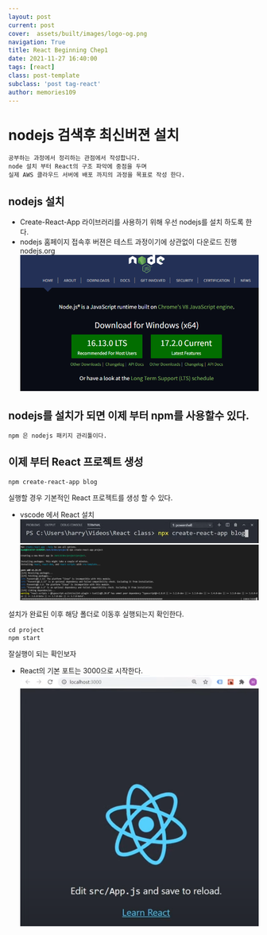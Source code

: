 ```yaml
---
layout: post
current: post
cover:  assets/built/images/logo-og.png
navigation: True
title: React Beginning Chep1
date: 2021-11-27 16:40:00
tags: [react]
class: post-template
subclass: 'post tag-react'
author: memories109
---
```



# nodejs 검색후 최신버젼 설치
~~~
공부하는 과정에서 정리하는 관점에서 작성합니다. 
node 설치 부터 React의 구조 파악에 중점을 두며 
실제 AWS 클라우드 서버에 배포 까지의 과정을 목표로 작성 한다. 
~~~
## nodejs 설치
- Create-React-App 라이브러리를 사용하기 위해 우선 nodejs를 설치 하도록 한다. 
- nodejs 홈페이지 접속후 버젼은 테스트 과정이기에 상관없이 다운로드 진행
 nodejs.org
  ![react](/assets/images/react/reactsetting.png)
## nodejs를 설치가 되면 이제 부터 npm를 사용할수 있다.
~~~
npm 은 nodejs 패키지 관리툴이다. 
~~~
##  이제 부터 React 프로젝트 생성
~~~
npm create-react-app blog 
~~~
실행할 경우 기본적인 React 프로젝트를 생성 할 수 있다. 
- vscode 에서 React 설치
  ![react](/assets/images/react/create-react-app.png)
  ![react](/assets/images/react/setup.png)

 설치가 완료된 이후 해당 폴더로 이동후 실행되는지 확인한다.
~~~
cd project
npm start
~~~
잘실행이 되는 확인보자 

- React의 기본 포트는 3000으로 시작한다. 
![react](/assets/images/react/localbasic.png)

  
  

